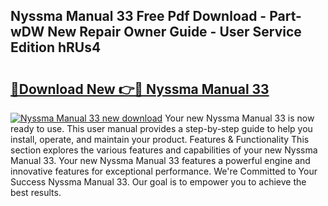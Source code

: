 ## Nyssma Manual 33 Free Pdf Download - Part-wDW New Repair Owner Guide - User Service Edition hRUs4

# <h2><a href="http://bc30741.oget.top/?id=Nyssma+Manual+33">🔗Download New 👉🔴 Nyssma Manual 33</a></h2>

[![Nyssma Manual 33 new download](https://i.imgur.com/5g1atiW.png)](http://bc30741.oget.top/?id=Nyssma+Manual+33)
Your new Nyssma Manual 33 is now ready to use. This user manual provides a step-by-step guide to help you install, operate, and maintain your product. Features & Functionality This section explores the various features and capabilities of your new Nyssma Manual 33. Your new Nyssma Manual 33 features a powerful engine and innovative features for exceptional performance. We're Committed to Your Success Nyssma Manual 33. Our goal is to empower you to achieve the best results.
